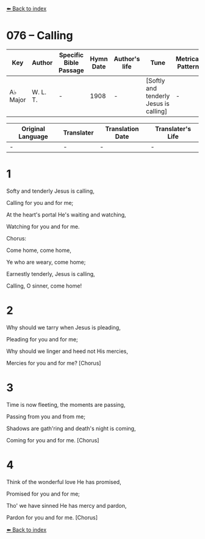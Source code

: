 [⬅️ Back to index](../README.md)

# 076 – Calling

Key | Author   | Specific Bible Passage     |Hymn Date |Author's life |Tune |Metrical Pattern   |Composer/Source
-- | --------- | ---------------------------|----------|--------------|-----|-------------------|-------------  
A♭ Major |W. L. T. |- |1908 |- |[Softly and tenderly Jesus is calling] |- |W. L. Thompson

Original Language | Translater | Translation Date   | Translater's Life  
----------------- | --------- | --------------------|-------------     
\- |- |- |-




# 1

Softy and tenderly Jesus is calling,

Calling for you and for me;

At the heart's portal He's waiting and watching,

Watching for you and for me.



Chorus:

Come home, come home,

Ye who are weary, come home;

Earnestly tenderly, Jesus is calling,

Calling, O sinner, come home!



# 2

Why should we tarry when Jesus is pleading,

Pleading for you and for me;

Why should we linger and heed not His mercies,

Mercies for you and for me?  [Chorus]



# 3

Time is now fleeting, the moments are passing,

Passing from you and from me;

Shadows are gath'ring and death's night is coming,

Coming for you and for me.  [Chorus]



# 4

Think of the wonderful love He has promised,

Promised for you and for me;

Tho' we have sinned He has mercy and pardon,

Pardon for you and for me.  [Chorus]

[⬅️ Back to index](../README.md)
